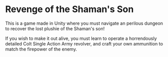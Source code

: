 # Revenge of the Shaman's Son

This is a game made in Unity where you must navigate an perilous dungeon to recover the lost plushie of the Shaman's son!

If you wish to make it out alive, you must learn to operate a horrendously detailed Colt Single Action Army revolver, and craft your own ammunition to match the firepower of the enemy.
